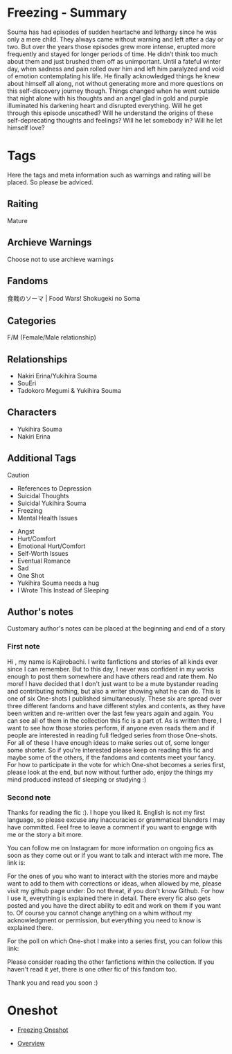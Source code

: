 # Freezing - Summary

Souma has had episodes of sudden heartache and lethargy since he was only a mere child. They always came without warning and left after a day or two. But over the years those episodes grew more intense, erupted more frequently and stayed for longer periods of time.  He didn’t think too much about them and just brushed them off as unimportant. Until a fateful winter day, when sadness and pain rolled over him and left him paralyzed and void of emotion contemplating his life. He finally acknowledged things he knew about himself all along, not without generating more and more questions on this self-discovery journey though. Things changed when he went outside that night alone with his thoughts and an angel glad in gold and purple illuminated his darkening heart and disrupted everything. Will he get through this episode unscathed? Will he understand the origins of these self-deprecating thoughts and feelings? Will he let somebody in? Will he let himself love?

# Tags

Here the tags and meta information such as warnings and rating will be placed. So please be adviced.

## Raiting
Mature

## Archieve Warnings
Choose not to use archieve warnings

## Fandoms
食戟のソーマ | Food Wars! Shokugeki no Soma

## Categories
F/M (Female/Male relationship)

## Relationships
- Nakiri Erina/Yukihira Souma
- SouEri
- Tadokoro Megumi & Yukihira Souma

## Characters
- Yukihira Souma
- Nakiri Erina

## Additional Tags

> [!CAUTION]
> - References to Depression
> - Suicidal Thoughts
> - Suicidal Yukihira Souma
> - Freezing
> - Mental Health Issues

- Angst
- Hurt/Comfort
- Emotional Hurt/Comfort
- Self-Worth Issues
- Eventual Romance
- Sad
- One Shot
- Yukihira Souma needs a hug
- I Wrote This Instead of Sleeping

## Author's notes

Customary author's notes can be placed at the beginning and end of a story

### First note
Hi , my name is Kajirobachi. I write fanfictions and stories of all kinds ever since I can remember. But to this day, I never was confident in my works enough to post them somewhere and have others read and rate them. No more! I have decided that I don't just want to be a mute bystander reading and contributing nothing, but also a writer showing what he can do. This is one of six One-shots I published simultaneously. These six are spread over three different fandoms and have different styles and contents, as they have been written and re-written over the last few years again and again. You can see all of them in the collection this fic is a part of. As is written there, I want to see how those stories perform, if anyone even reads them and if people are interested in reading full fledged series from those One-shots. For all of these I have enough ideas to make series out of, some longer some shorter. So if you're interested please keep on reading this fic and maybe some of the others, if the fandoms and contents meet your fancy. For how to participate in  the vote for which One-shot becomes a series first, please look at the end, but now without further ado, enjoy the things my mind produced instead of sleeping or studying :)

### Second note
Thanks for reading the fic :). I hope you liked it. English is not my first language, so please excuse any inaccuracies or grammatical blunders I may have committed. Feel free to leave a comment if you want to engage with me or the story a bit more.

You can follow me on Instagram for more information on ongoing fics as soon as they come out or if you want to talk and interact with me more. The link is:

For the ones of you who want to interact with the stories more and maybe want to add to them with corrections or ideas, when allowed by me, please visit my github page under: 
Do not threat, if you don't know Github. For how I use it, everything is explained there in detail. There every fic also gets posted and you have the direct ability to edit and work on them if you want to. Of course you cannot change anything on a whim without my acknowledgment or permission, but everything you need to know is explained there.

For the poll on which One-shot I make into a series first, you can follow this link:

Please consider reading the other fanfictions within the collection. If you haven't read it yet, there is one other fic of this fandom too.

Thank you and read you soon :)

# Oneshot
- [Freezing Oneshot](/Shokugeki%20no%20Souma/Oneshots/Freezing%20(Pre-series)/Oneshot.md)

- [Overview](/Shokugeki%20no%20Souma/README.md)